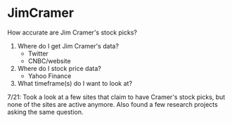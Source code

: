 # JimCramer
How accurate are Jim Cramer's stock picks?

1. Where do I get Jim Cramer's data?
    - Twitter
    - CNBC/website
2. Where do I stock price data?
    - Yahoo Finance
3. What timeframe(s) do I want to look at?


7/21: Took a look at a few sites that claim to have Cramer's stock picks, but none of the sites are active anymore. Also found a few research projects asking the same question.
